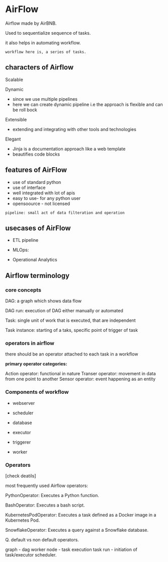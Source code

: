 # AirFlow

Airflow made by AirBNB.

Used to sequentialize sequence of tasks.

it also helps in automating workflow.

```
workflow here is, a series of tasks.
```

## characters of Airflow


Scalable


Dynamic
- since we use multiple pipelines
- here we can create dynamic pipeline i.e the approach is flexible and can be roll bock

Extensible
- extending and integrating with other tools and technologies

Elegant
- Jinja is a documentation approach like a web template
- beautifies code blocks

## features of AirFlow

- use of standard python
- use of interface
- well integrated with lot of apis
- easy to use- for any python user
- opensoource - not licensed

```
pipeline: small act of data filteration and operation
```

## usecases of AirFlow

- ETL pipeline

- MLOps: 

- Operational Analytics

## Airflow terminology

### core concepts

DAG: a graph which shows data flow 

DAG run: execution of DAG either manually or automated

Task: single unit of work that is executed, that are independent

Task instance: starting of a taks, specific point of trigger of task

### operators in airflow

there should be an operator attached to each task in a workflow

**primary operator categories:**

Action operator: functional in nature
Transer operator: movement in data from one point to another
Sensor operator: event happening as an entity

### Components of workflow

- webserver
- scheduler
- database
- executor

- triggerer
- worker

### Operators

[check deatils]

most frequently used Airflow operators:

PythonOperator: Executes a Python function.

BashOperator: Executes a bash script.

KubernetesPodOperator: Executes a task defined as a Docker image in a Kubernetes Pod.

SnowflakeOperator: Executes a query against a Snowflake database.

Q. default vs non default operators.

graph - dag
worker node - task execution
task run - initiation of task/executor
scheduler.